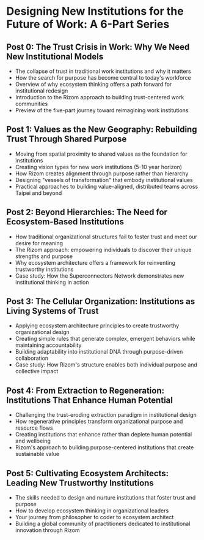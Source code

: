 # Designing New Institutions for the Future of Work: A 6-Part Series

## Post 0: The Trust Crisis in Work: Why We Need New Institutional Models
- The collapse of trust in traditional work institutions and why it matters
- How the search for purpose has become central to today's workforce
- Overview of why ecosystem thinking offers a path forward for institutional redesign
- Introduction to the Rizom approach to building trust-centered work communities
- Preview of the five-part journey toward reimagining work institutions

## Post 1: Values as the New Geography: Rebuilding Trust Through Shared Purpose
- Moving from spatial proximity to shared values as the foundation for institutions
- Creating vision types for new work institutions (5-10 year horizon)
- How Rizom creates alignment through purpose rather than hierarchy
- Designing "vessels of transformation" that embody institutional values
- Practical approaches to building value-aligned, distributed teams across Taipei and beyond

## Post 2: Beyond Hierarchies: The Need for Ecosystem-Based Institutions
- How traditional organizational structures fail to foster trust and meet our desire for meaning
- The Rizom approach: empowering individuals to discover their unique strengths and purpose
- Why ecosystem architecture offers a framework for reinventing trustworthy institutions
- Case study: How the Superconnectors Network demonstrates new institutional thinking in action

## Post 3: The Cellular Organization: Institutions as Living Systems of Trust
- Applying ecosystem architecture principles to create trustworthy organizational design
- Creating simple rules that generate complex, emergent behaviors while maintaining accountability
- Building adaptability into institutional DNA through purpose-driven collaboration
- Case study: How Rizom's structure enables both individual purpose and collective impact

## Post 4: From Extraction to Regeneration: Institutions That Enhance Human Potential
- Challenging the trust-eroding extraction paradigm in institutional design
- How regenerative principles transform organizational purpose and resource flows
- Creating institutions that enhance rather than deplete human potential and wellbeing
- Rizom's approach to building purpose-centered institutions that create sustainable value

## Post 5: Cultivating Ecosystem Architects: Leading New Trustworthy Institutions
- The skills needed to design and nurture institutions that foster trust and purpose
- How to develop ecosystem thinking in organizational leaders
- Your journey from philosopher to coder to ecosystem architect
- Building a global community of practitioners dedicated to institutional innovation through Rizom
